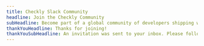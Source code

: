 ```yaml
---
title: Checkly Slack Community
headline: Join the Checkly Community
subHeadline: Become part of a global community of developers shipping with confidence
thankYouHeadline: Thanks for joining!
thankYouSubHeadline: An invitation was sent to your inbox. Please follow instructions to join to our Slack community.
---
```

